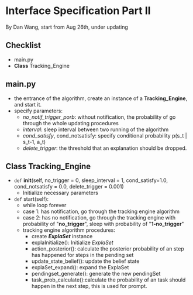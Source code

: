 Interface Specification Part II
===============================
By Dan Wang, start from Aug 26th, under updating


Checklist
---------

 - main.py
 - **Class** Tracking_Engine

main.py
-------

 - the entrance of the algorithm, create an instance of a **Tracking_Engine**, and start it. 
 - specify parameters:
	 - *no_notif_trigger_porb*: without notification, the probability of go through the whole updating procedures
	 - *interval*: sleep interval between two running of the algorithm
	 - *cond_satisfy*, cond_notsatisfy: specify conditional probability p(s_t | s_t-1, a_t)
	 - *delete_trigger*: the threshold that an explanation should be dropped. 

**Class** Tracking_Engine
---------------------

 - `def` __init__(self, no_trigger = 0, sleep_interval = 1, cond_satisfy=1.0, cond_notsatisfy = 0.0, delete_trigger = 0.001)
	 - Initialize necessary parameters
 - `def` start(self):
	 - while loop forever
	 - case 1: has notification, go through the tracking engine algorithm
	 - case 2: has no notification, go through the tracking engine with probability of "**no_trigger**", sleep with probability of "**1-no_trigger**"
	 - tracking engine algorithm procedures:
		 - create ***ExplaSet*** instance
		 - explaInitialize(): Initialize *ExplaSet*
		 - action_posterior(): calculate the posterior probability of an step has happened for steps in the pending set
		 - update_state_belief(): update the belief state
		 - explaSet_expand(): expand the ExplaSet
		 - pendingset_generate(): generate the new pendingSet
		 - task_prob_calculate():calculate the probability of an task should happen in the next step, this is used for prompt. 